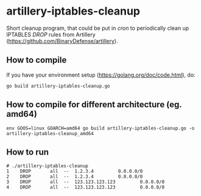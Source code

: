 # artillery-iptables-cleanup

Short cleanup program, that could be put in *cron* to periodically clean up IPTABLES *DROP* rules 
from Artillery (https://github.com/BinaryDefense/artillery).

## How to compile

If you have your environment setup (https://golang.org/doc/code.html), do:

```
go build artillery-iptables-cleanup.go
```

## How to compile for different architecture (eg. amd64)

```
env GOOS=linux GOARCH=amd64 go build artillery-iptables-cleanup.go -o artillery-iptables-cleanup_amd64
```

## How to run

```
# ./artillery-iptables-cleanup
1    DROP       all  --  1.2.3.4         0.0.0.0/0
2    DROP       all  --  1.2.3.4         0.0.0.0/0
3    DROP       all  --  123.123.123.123         0.0.0.0/0
4    DROP       all  --  123.123.123.123         0.0.0.0/0
```
